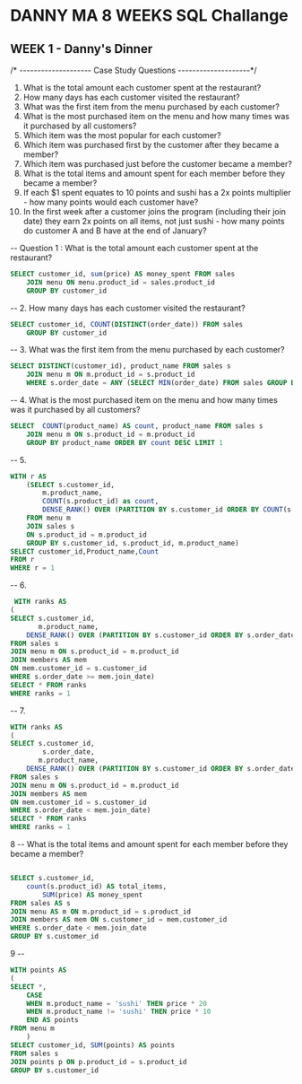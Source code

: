 # DANNY MA 8 WEEKS SQL Challange


## WEEK 1 - Danny's Dinner

/* --------------------
   Case Study Questions
   --------------------*/

1. What is the total amount each customer spent at the restaurant?
2. How many days has each customer visited the restaurant?
3. What was the first item from the menu purchased by each customer?
4. What is the most purchased item on the menu and how many times was it purchased by all customers?
5. Which item was the most popular for each customer?
6. Which item was purchased first by the customer after they became a member?
7. Which item was purchased just before the customer became a member?
8. What is the total items and amount spent for each member before they became a member?
9.  If each $1 spent equates to 10 points and sushi has a 2x points multiplier - how many points would each customer have?
10. In the first week after a customer joins the program (including their join date) they earn 2x points on all items, not just sushi - how many points do customer A and B have at the end of January?



-- Question 1 : What is the total amount each customer spent at the restaurant?
``` sql
SELECT customer_id, sum(price) AS money_spent FROM sales 
	JOIN menu ON menu.product_id = sales.product_id
	GROUP BY customer_id
```


-- 2. How many days has each customer visited the restaurant?
``` sql
SELECT customer_id, COUNT(DISTINCT(order_date)) FROM sales
	GROUP BY customer_id
```

-- 3. What was the first item from the menu purchased by each customer?
```sql
SELECT DISTINCT(customer_id), product_name FROM sales s
	JOIN menu m ON m.product_id = s.product_id
	WHERE s.order_date = ANY (SELECT MIN(order_date) FROM sales GROUP BY customer_id)
```


-- 4. What is the most purchased item on the menu and how many times was it purchased by all customers?
```sql
SELECT  COUNT(product_name) AS count, product_name FROM sales s 
	JOIN menu m ON s.product_id = m.product_id
	GROUP BY product_name ORDER BY count DESC LIMIT 1
```

-- 5. 

```sql
WITH r AS 
	(SELECT s.customer_id,
		m.product_name,
		COUNT(s.product_id) as count,
        DENSE_RANK() OVER (PARTITION BY s.customer_id ORDER BY COUNT(s.product_id) DESC) AS r
	FROM menu m 
	JOIN sales s 
	ON s.product_id = m.product_id
	GROUP BY s.customer_id, s.product_id, m.product_name) 
SELECT customer_id,Product_name,Count
FROM r
WHERE r = 1
```

-- 6.

```sql
 WITH ranks AS
(
SELECT s.customer_id,
       m.product_name,
	DENSE_RANK() OVER (PARTITION BY s.customer_id ORDER BY s.order_date) AS ranks
FROM sales s
JOIN menu m ON s.product_id = m.product_id
JOIN members AS mem
ON mem.customer_id = s.customer_id
WHERE s.order_date >= mem.join_date)
SELECT * FROM ranks
WHERE ranks = 1
```


-- 7. 
````sql
WITH ranks AS
(
SELECT s.customer_id,
		s.order_date,
       m.product_name,
	DENSE_RANK() OVER (PARTITION BY s.customer_id ORDER BY s.order_date) AS ranks, mem.join_date
FROM sales s
JOIN menu m ON s.product_id = m.product_id
JOIN members AS mem
ON mem.customer_id = s.customer_id
WHERE s.order_date < mem.join_date)
SELECT * FROM ranks
WHERE ranks = 1
````

8 -- What is the total items and amount spent for each member before they became a member?

````sql

SELECT s.customer_id, 
	count(s.product_id) AS total_items, 
        SUM(price) AS money_spent
FROM sales AS s
JOIN menu AS m ON m.product_id = s.product_id
JOIN members AS mem ON s.customer_id = mem.customer_id
WHERE s.order_date < mem.join_date
GROUP BY s.customer_id
````
9 -- 
````sql
WITH points AS 
(
SELECT *,
    CASE 
    WHEN m.product_name = 'sushi' THEN price * 20
    WHEN m.product_name != 'sushi' THEN price * 10
    END AS points
FROM menu m
    )
SELECT customer_id, SUM(points) AS points
FROM sales s
JOIN points p ON p.product_id = s.product_id
GROUP BY s.customer_id
````
